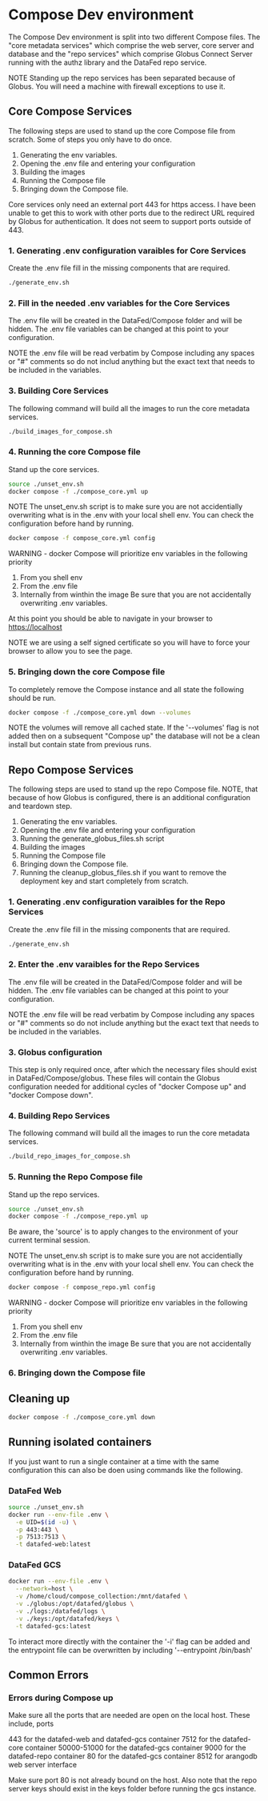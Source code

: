 # Compose Dev environment

The Compose Dev environment is split into two different Compose files. The
"core metadata services" which comprise the web server, core server and database
and the "repo services" which comprise Globus Connect Server running with the
authz library and the DataFed repo service.

NOTE Standing up the repo services has been separated because of Globus. You
will need a machine with firewall exceptions to use it.

## Core Compose Services

The following steps are used to stand up the core Compose file from scratch.
Some of steps you only have to do once.

1. Generating the env variables.
2. Opening the .env file and entering your configuration
3. Building the images
4. Running the Compose file
5. Bringing down the Compose file. 

Core services only need an external port 443 for https access. I have been 
unable to get this to work with other ports due to the redirect URL required
by Globus for authentication. It does not seem to support ports outside of 443.

### 1. Generating .env configuration varaibles for Core Services

Create the .env file fill in the missing components that are required.

```bash
./generate_env.sh
```
### 2. Fill in the needed .env variables for the Core Services

The .env file will be created in the DataFed/Compose folder and will be hidden.
The .env file variables can be changed at this point to your configuration.

NOTE the .env file will be read verbatim by Compose including any spaces or
"#" comments so do not includ anything but the exact text that needs to be
included in the variables.

### 3. Building Core Services 

The following command will build all the images to run the core metadata 
services.

```bash
./build_images_for_compose.sh
```

### 4. Running the core Compose file

Stand up the core services.

```bash
source ./unset_env.sh
docker compose -f ./compose_core.yml up
```

NOTE The unset_env.sh script is to make sure you are not accidentially
overwriting what is in the .env with your local shell env. You can check the
configuration before hand by running.

```bash
docker compose -f compose_core.yml config
```

WARNING - docker Compose will prioritize env variables in the following priority
1. From you shell env
2. From the .env file
3. Internally from winthin the image
Be sure that you are not accidentally overwriting .env variables.

At this point you should be able to navigate in your browser to
<https://localhost>

NOTE we are using a self signed certificate so you will have to force your
browser to allow you to see the page.

### 5. Bringing down the core Compose file

To completely remove the Compose instance and all state the following should
be run.

```bash
docker compose -f ./compose_core.yml down --volumes
```

NOTE the volumes will remove all cached state. If the '--volumes' flag is
not added then on a subsequent "Compose up" the database will not be a clean
install but contain state from previous runs.

## Repo Compose Services

The following steps are used to stand up the repo Compose file. NOTE, that
because of how Globus is configured, there is an additional configuration 
and teardown step.

1. Generating the env variables.
2. Opening the .env file and entering your configuration
3. Running the generate_globus_files.sh script
4. Building the images
5. Running the Compose file
6. Bringing down the Compose file.
7. Running the cleanup_globus_files.sh if you want to remove the deployment key
   and start completely from scratch.

### 1. Generating .env configuration varaibles for the Repo Services

Create the .env file fill in the missing components that are required.

```bash
./generate_env.sh
```

### 2. Enter the .env varaibles for the Repo Services

The .env file will be created in the DataFed/Compose folder and will be hidden.
The .env file variables can be changed at this point to your configuration.

NOTE the .env file will be read verbatim by Compose including any spaces or
"#" comments so do not include anything but the exact text that needs to be
included in the variables.

### 3. Globus configuration

This step is only required once, after which the necessary files should exist
in DataFed/Compose/globus. These files will contain the Globus configuration 
needed for additional cycles of "docker Compose up" and "docker Compose down".

### 4. Building Repo Services 

The following command will build all the images to run the core metadata 
services.

```bash
./build_repo_images_for_compose.sh
```

### 5. Running the Repo Compose file

Stand up the repo services.

```bash
source ./unset_env.sh
docker compose -f ./compose_repo.yml up
```

Be aware, the 'source' is to apply changes to the environment of your current
terminal session.

NOTE The unset_env.sh script is to make sure you are not accidentially
overwriting what is in the .env with your local shell env. You can check the
configuration before hand by running. 

```bash
docker compose -f compose_repo.yml config
```

WARNING - docker Compose will prioritize env variables in the following priority
1. From you shell env
2. From the .env file
3. Internally from winthin the image
Be sure that you are not accidentally overwriting .env variables.

### 6. Bringing down the Compose file 

## Cleaning up

```bash
docker compose -f ./compose_core.yml down
```

## Running isolated containers

If you just want to run a single container at a time with the same configuration
this can also be doen using commands like the following.

### DataFed Web 

```bash
source ./unset_env.sh
docker run --env-file .env \
  -e UID=$(id -u) \
  -p 443:443 \
  -p 7513:7513 \
  -t datafed-web:latest
```

### DataFed GCS

```bash
docker run --env-file .env \
  --network=host \
  -v /home/cloud/compose_collection:/mnt/datafed \
  -v ./globus:/opt/datafed/globus \
  -v ./logs:/datafed/logs \
  -v ./keys:/opt/datafed/keys \
  -t datafed-gcs:latest
```

To interact more directly with the container the '-i' flag can be added and the
entrypoint file can be overwritten by including '--entrypoint /bin/bash'

## Common Errors

### Errors during Compose up

Make sure all the ports that are needed are open on the local host. These
include, ports

443 for the datafed-web and datafed-gcs container
7512 for the datafed-core container
50000-51000 for the datafed-gcs container
9000 for the datafed-repo container
80 for the datafed-gcs container
8512 for arangodb web server interface

Make sure port 80 is not already bound on the host. Also note that the repo
server keys should exist in the keys folder before running the gcs instance.


